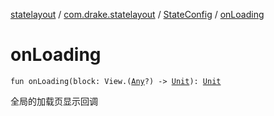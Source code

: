 [statelayout](../../index.md) / [com.drake.statelayout](../index.md) / [StateConfig](index.md) / [onLoading](./on-loading.md)

# onLoading

`fun onLoading(block: View.(`[`Any`](https://kotlinlang.org/api/latest/jvm/stdlib/kotlin/-any/index.html)`?) -> `[`Unit`](https://kotlinlang.org/api/latest/jvm/stdlib/kotlin/-unit/index.html)`): `[`Unit`](https://kotlinlang.org/api/latest/jvm/stdlib/kotlin/-unit/index.html)

全局的加载页显示回调

